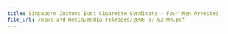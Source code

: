 ```yaml
---
title: Singapore Customs Bust Cigarette Syndicate – Four Men Arrested, Two Illicit Stores Raided and 34,910 Packets of Duty-unpaid Cigarettes Seized
file_url: /news-and-media/media-releases/2008-07-02-MR.pdf
---
```

